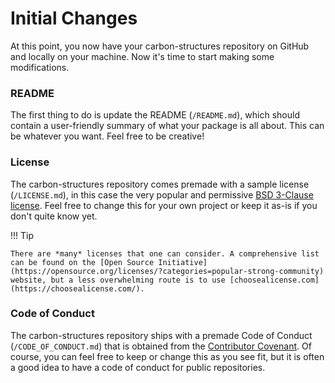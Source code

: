 # Initial Changes

At this point, you now have your carbon-structures repository on GitHub and locally on your machine. Now it's time to start making some modifications.

### README

The first thing to do is update the README (`/README.md`), which should contain a user-friendly summary of what your package is all about. This can be whatever you want. Feel free to be creative!

### License

The carbon-structures repository comes premade with a sample license (`/LICENSE.md`), in this case the very popular and permissive [BSD 3-Clause license](https://opensource.org/license/bsd-3-clause/). Feel free to change this for your own project or keep it as-is if you don't quite know yet.

!!! Tip

    There are *many* licenses that one can consider. A comprehensive list can be found on the [Open Source Initiative](https://opensource.org/licenses/?categories=popular-strong-community) website, but a less overwhelming route is to use [choosealicense.com](https://choosealicense.com/).

### Code of Conduct

The carbon-structures repository ships with a premade Code of Conduct (`/CODE_OF_CONDUCT.md`) that is obtained from the [Contributor Covenant](https://www.contributor-covenant.org/). Of course, you can feel free to keep or change this as you see fit, but it is often a good idea to have a code of conduct for public repositories.
